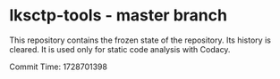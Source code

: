 # lksctp-tools - master branch

This repository contains the frozen state of the repository.
Its history is cleared. It is used only for static code
analysis with Codacy.

Commit Time: 1728701398